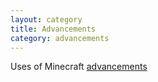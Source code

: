 ```yaml
---
layout: category
title: Advancements
category: advancements
---
```


Uses of Minecraft [advancements](https://minecraft.gamepedia.com/Advancements)